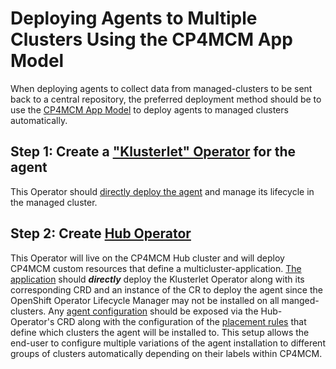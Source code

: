# Deploying Agents to Multiple Clusters Using the CP4MCM App Model
When deploying agents to collect data from managed-clusters to be sent back to a central repository, the preferred deployment method should be to use the [CP4MCM App Model](https://www.ibm.com/cloud/garage/dte/tutorial/multi-cluster-application-management) to deploy agents to managed clusters automatically.
## Step 1: Create a ["Klusterlet" Operator](examples/bookinfoMcmOperator/klusterlet-operator/bookinfo-klusterlet-operator) for the agent
This Operator should [directly deploy the agent](examples/bookinfoMcmOperator/klusterlet-operator/bookinfo-klusterlet-operator/helm-charts/bookinfo) and manage its lifecycle in the managed cluster.
## Step 2: Create [Hub Operator](examples/bookinfoMcmOperator/hub-operator/bookinfo-hub-operator)
This Operator will live on the CP4MCM Hub cluster and will deploy CP4MCM custom resources that define a multicluster-application. [The application](examples/bookinfoMcmOperator/hub-operator/bookinfo-hub-operator/helm-charts/bookinfomanager/templates) should **_directly_** deploy the Klusterlet Operator along with its corresponding CRD and an instance of the CR to deploy the agent since the OpenShift Operator Lifecycle Manager may not be installed on all manged-clusters. Any [agent configuration](examples/bookinfoMcmOperator/hub-operator/bookinfo-hub-operator/deploy/crds/demo.cp4mcm.ibm.com_v1alpha1_bookinfomanager_cr.yaml#L14) should be exposed via the Hub-Operator's CRD along with the configuration of the [placement rules](examples/bookinfoMcmOperator/hub-operator/bookinfo-hub-operator/deploy/crds/demo.cp4mcm.ibm.com_v1alpha1_bookinfomanager_cr.yaml#L8) that define which clusters the agent will be installed to. This setup allows the end-user to configure multiple variations of the agent installation to different groups of clusters automatically depending on their labels within CP4MCM.
